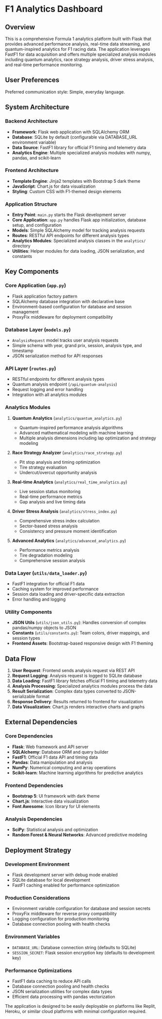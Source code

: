 # F1 Analytics Dashboard

## Overview

This is a comprehensive Formula 1 analytics platform built with Flask that provides advanced performance analysis, real-time data streaming, and quantum-inspired analytics for F1 racing data. The application leverages FastF1 for data acquisition and offers multiple specialized analysis modules including quantum analytics, race strategy analysis, driver stress analysis, and real-time performance monitoring.

## User Preferences

Preferred communication style: Simple, everyday language.

## System Architecture

### Backend Architecture
- **Framework**: Flask web application with SQLAlchemy ORM
- **Database**: SQLite by default (configurable via DATABASE_URL environment variable)
- **Data Source**: FastF1 library for official F1 timing and telemetry data
- **Analytics Engine**: Multiple specialized analysis modules with numpy, pandas, and scikit-learn

### Frontend Architecture
- **Template Engine**: Jinja2 templates with Bootstrap 5 dark theme
- **JavaScript**: Chart.js for data visualization
- **Styling**: Custom CSS with F1-themed design elements

### Application Structure
- **Entry Point**: `main.py` starts the Flask development server
- **Core Application**: `app.py` handles Flask app initialization, database setup, and configuration
- **Models**: Simple SQLAlchemy model for tracking analysis requests
- **Routes**: RESTful API endpoints for different analysis types
- **Analytics Modules**: Specialized analysis classes in the `analytics/` directory
- **Utilities**: Helper modules for data loading, JSON serialization, and constants

## Key Components

### Core Application (`app.py`)
- Flask application factory pattern
- SQLAlchemy database integration with declarative base
- Environment-based configuration for database and session management
- ProxyFix middleware for deployment compatibility

### Database Layer (`models.py`)
- `AnalysisRequest` model tracks user analysis requests
- Simple schema with year, grand prix, session, analysis type, and timestamp
- JSON serialization method for API responses

### API Layer (`routes.py`)
- RESTful endpoints for different analysis types
- Quantum analysis endpoint (`/api/quantum-analysis`)
- Request logging and error handling
- Integration with all analytics modules

### Analytics Modules
1. **Quantum Analytics** (`analytics/quantum_analytics.py`)
   - Quantum-inspired performance analysis algorithms
   - Advanced mathematical modeling with machine learning
   - Multiple analysis dimensions including lap optimization and strategy modeling

2. **Race Strategy Analyzer** (`analytics/race_strategy.py`)
   - Pit stop analysis and timing optimization
   - Tire strategy evaluation
   - Undercut/overcut opportunity analysis

3. **Real-time Analytics** (`analytics/real_time_analytics.py`)
   - Live session status monitoring
   - Real-time performance metrics
   - Gap analysis and live timing data

4. **Driver Stress Analysis** (`analytics/stress_index.py`)
   - Comprehensive stress index calculation
   - Sector-based stress analysis
   - Consistency and pressure moment identification

5. **Advanced Analytics** (`analytics/advanced_analytics.py`)
   - Performance metrics analysis
   - Tire degradation modeling
   - Comprehensive session analysis

### Data Layer (`utils/data_loader.py`)
- FastF1 integration for official F1 data
- Caching system for improved performance
- Session data loading and driver-specific data extraction
- Error handling and logging

### Utility Components
- **JSON Utils** (`utils/json_utils.py`): Handles conversion of complex pandas/numpy objects to JSON
- **Constants** (`utils/constants.py`): Team colors, driver mappings, and session types
- **Frontend Assets**: Bootstrap-based responsive design with F1 theming

## Data Flow

1. **User Request**: Frontend sends analysis request via REST API
2. **Request Logging**: Analysis request is logged to SQLite database
3. **Data Loading**: FastF1 library fetches official F1 timing and telemetry data
4. **Analysis Processing**: Specialized analytics modules process the data
5. **Result Serialization**: Complex data types converted to JSON-serializable format
6. **Response Delivery**: Results returned to frontend for visualization
7. **Data Visualization**: Chart.js renders interactive charts and graphs

## External Dependencies

### Core Dependencies
- **Flask**: Web framework and API server
- **SQLAlchemy**: Database ORM and query builder
- **FastF1**: Official F1 data API and timing data
- **Pandas**: Data manipulation and analysis
- **NumPy**: Numerical computing and array operations
- **Scikit-learn**: Machine learning algorithms for predictive analytics

### Frontend Dependencies
- **Bootstrap 5**: UI framework with dark theme
- **Chart.js**: Interactive data visualization
- **Font Awesome**: Icon library for UI elements

### Analysis Dependencies
- **SciPy**: Statistical analysis and optimization
- **Random Forest & Neural Networks**: Advanced predictive modeling

## Deployment Strategy

### Development Environment
- Flask development server with debug mode enabled
- SQLite database for local development
- FastF1 caching enabled for performance optimization

### Production Considerations
- Environment variable configuration for database and session secrets
- ProxyFix middleware for reverse proxy compatibility
- Logging configuration for production monitoring
- Database connection pooling with health checks

### Environment Variables
- `DATABASE_URL`: Database connection string (defaults to SQLite)
- `SESSION_SECRET`: Flask session encryption key (defaults to development key)

### Performance Optimizations
- FastF1 data caching to reduce API calls
- Database connection pooling and health checks
- JSON serialization utilities for complex data types
- Efficient data processing with pandas vectorization

The application is designed to be easily deployable on platforms like Replit, Heroku, or similar cloud platforms with minimal configuration required.